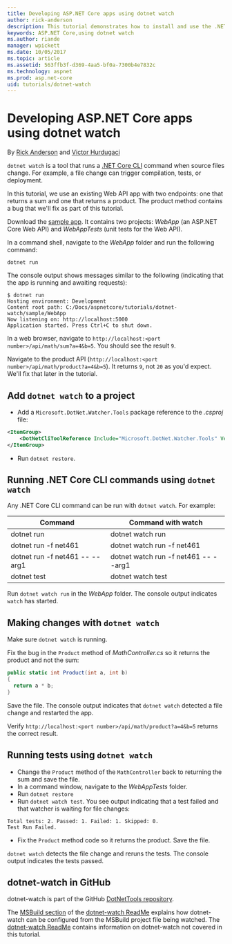 ```yaml
---
title: Developing ASP.NET Core apps using dotnet watch
author: rick-anderson
description: This tutorial demonstrates how to install and use the .NET Core CLI's file watcher (dotnet watch) tool in an ASP.NET Core application.
keywords: ASP.NET Core,using dotnet watch
ms.author: riande
manager: wpickett
ms.date: 10/05/2017
ms.topic: article
ms.assetid: 563ffb3f-d369-4aa5-bf0a-7300b4e7832c
ms.technology: aspnet
ms.prod: asp.net-core
uid: tutorials/dotnet-watch
---
```

# Developing ASP.NET Core apps using dotnet watch

By [Rick Anderson](https://twitter.com/RickAndMSFT) and [Victor Hurdugaci](https://twitter.com/victorhurdugaci)

`dotnet watch` is a tool that runs a [.NET Core CLI](/dotnet/core/tools) command when source files change. For example, a file change can trigger compilation, tests, or deployment.

In this tutorial, we use an existing Web API app with two endpoints: one that returns a sum and one that returns a product. The product method contains a bug that we'll fix as part of this tutorial.

Download the [sample app](https://github.com/aspnet/Docs/tree/master/aspnetcore/tutorials/dotnet-watch/sample). It contains two projects: *WebApp* (an ASP.NET Core Web API) and *WebAppTests* (unit tests for the Web API).

In a command shell, navigate to the *WebApp* folder and run the following command:

```console
dotnet run
```

The console output shows messages similar to the following (indicating that the app is running and awaiting requests):

```console
$ dotnet run
Hosting environment: Development
Content root path: C:/Docs/aspnetcore/tutorials/dotnet-watch/sample/WebApp
Now listening on: http://localhost:5000
Application started. Press Ctrl+C to shut down.
```

In a web browser, navigate to `http://localhost:<port number>/api/math/sum?a=4&b=5`. You should see the result `9`.

Navigate to the product API (`http://localhost:<port number>/api/math/product?a=4&b=5`). It returns `9`, not `20` as you'd expect. We'll fix that later in the tutorial.

## Add `dotnet watch` to a project

- Add a `Microsoft.DotNet.Watcher.Tools` package reference to the *.csproj* file:

 ```xml
 <ItemGroup>
     <DotNetCliToolReference Include="Microsoft.DotNet.Watcher.Tools" Version="2.0.0" />
 </ItemGroup> 
 ```

- Run `dotnet restore`.

## Running .NET Core CLI commands using `dotnet watch`

Any .NET Core CLI command can be run with `dotnet watch`. For example:

| Command | Command with watch |
| ---- | ----- |
| dotnet run | dotnet watch run |
| dotnet run -f net461 | dotnet watch run -f net461 |
| dotnet run -f net461 -- --arg1 | dotnet watch run -f net461 -- --arg1 |
| dotnet test | dotnet watch test |

Run `dotnet watch run` in the *WebApp* folder. The console output indicates `watch` has started.

## Making changes with `dotnet watch`

Make sure `dotnet watch` is running.

Fix the bug in the `Product` method of *MathController.cs* so it returns the product and not the sum:

```csharp
public static int Product(int a, int b)
{
  return a * b;
} 
```

Save the file. The console output indicates that `dotnet watch` detected a file change and restarted the app.

Verify `http://localhost:<port number>/api/math/product?a=4&b=5` returns the correct result.

## Running tests using `dotnet watch`

- Change the `Product` method of the `MathController` back to returning the sum and save the file.
- In a command window, navigate to the *WebAppTests* folder.
- Run `dotnet restore`
- Run `dotnet watch test`. You see output indicating that a test failed and that watcher is waiting for file changes:

 ```console
 Total tests: 2. Passed: 1. Failed: 1. Skipped: 0.
 Test Run Failed.
 ```

- Fix the `Product` method code so it returns the product. Save the file.

`dotnet watch` detects the file change and reruns the tests. The console output indicates the tests passed.

## dotnet-watch in GitHub

dotnet-watch is part of the GitHub [DotNetTools repository](https://github.com/aspnet/DotNetTools/tree/dev/src/Microsoft.DotNet.Watcher.Tools).

The [MSBuild section](https://github.com/aspnet/DotNetTools/blob/dev/src/Microsoft.DotNet.Watcher.Tools/README.md#msbuild) of the [dotnet-watch ReadMe](https://github.com/aspnet/DotNetTools/blob/dev/src/Microsoft.DotNet.Watcher.Tools/README.md) explains how dotnet-watch can be configured from the MSBuild project file being watched. The [dotnet-watch ReadMe](https://github.com/aspnet/DotNetTools/blob/dev/src/Microsoft.DotNet.Watcher.Tools/README.md) contains information on dotnet-watch not covered in this tutorial.
